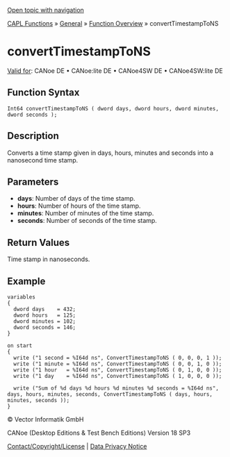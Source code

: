 [Open topic with navigation](../../../../../CANoeDEFamily.htm#Topics/CAPLFunctions/Other/Functions/CAPLfunctionConvertTimestampToNS.md)

[CAPL Functions](../../CAPLfunctions.md) » [General](../CAPLGeneralStartPage.md) » [Function Overview](../CAPLfunctionsGeneralOverview.md) » convertTimestampToNS

# convertTimestampToNS

[Valid for](../../../Shared/FeatureAvailability.md): CANoe DE • CANoe:lite DE • CANoe4SW DE • CANoe4SW:lite DE

## Function Syntax

```
Int64 convertTimestampToNS ( dword days, dword hours, dword minutes, dword seconds );
```

## Description

Converts a time stamp given in days, hours, minutes and seconds into a nanosecond time stamp.

## Parameters

- **days**: Number of days of the time stamp.
- **hours**: Number of hours of the time stamp.
- **minutes**: Number of minutes of the time stamp.
- **seconds**: Number of seconds of the time stamp.

## Return Values

Time stamp in nanoseconds.

## Example

```plaintext
variables
{
  dword days    = 432;
  dword hours   = 125;
  dword minutes = 102;
  dword seconds = 146;
}

on start
{
  write ("1 second = %I64d ns", ConvertTimestampToNS ( 0, 0, 0, 1 ));
  write ("1 minute = %I64d ns", ConvertTimestampToNS ( 0, 0, 1, 0 ));
  write ("1 hour   = %I64d ns", ConvertTimestampToNS ( 0, 1, 0, 0 ));
  write ("1 day    = %I64d ns", ConvertTimestampToNS ( 1, 0, 0, 0 ));

  write ("Sum of %d days %d hours %d minutes %d seconds = %I64d ns", days, hours, minutes, seconds, ConvertTimestampToNS ( days, hours, minutes, seconds ));
}
```

© Vector Informatik GmbH

CANoe (Desktop Editions & Test Bench Editions) Version 18 SP3

[Contact/Copyright/License](../../../Shared/ContactCopyrightLicense.md) | [Data Privacy Notice](https://www.vector.com/int/en/company/get-info/privacy-policy/)
